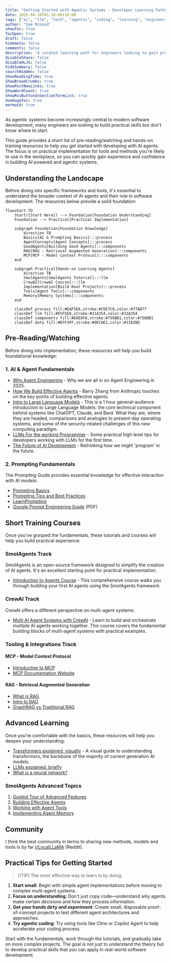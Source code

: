 ```yaml
---
title: "Getting Started with Agentic Systems - Developer Learning Paths"
date: 2025-04-16T01:10:00+10:00
tags: ["ai", "llm", "tech", "agentic", "coding", "learning", "engineering", "tutorials"]
author: "Sam McLeod"
showToc: true
TocOpen: true
draft: false
hidemeta: false
comments: false
description: "A curated learning path for engineers looking to gain practical experience with AI and agentic systems."
disableShare: false
disableHLJS: false
hideSummary: false
searchHidden: false
ShowReadingTime: true
ShowBreadCrumbs: true
ShowPostNavLinks: true
ShowWordCount: true
ShowRssButtonInSectionTermList: true
UseHugoToc: true
mermaid: true
---
```


As agentic systems become increasingly central to modern software development, many engineers are looking to build practical skills but don't know where to start.

This guide provides a short list of pre-reading/watching and hands-on training resources to help you get started with developing with AI agents. The focus is on practical implementation for tools and methods you're likely to use in the workplace, so you can quickly gain experience and confidence in building AI powered and agentic systems.

## Understanding the Landscape

Before diving into specific frameworks and tools, it's essential to understand the broader context of AI agents and their role in software development. The resources below provide a solid foundation:

```mermaid
flowchart TD
    Start([Start Here]) --> Foundation[Foundation Understanding]
    Foundation --> Practical[Practical Implementation]

    subgraph Foundation[Foundation Knowledge]
        direction TB
        Basics[AI & Prompting Basics]:::process
        AgentConcepts[Agent Concepts]:::process
        GoodAgents[Building Good Agents]:::components
        RAG[RAG - Retrieval Augmented Generation]:::components
        MCP[MCP - Model Context Protocol]:::components
    end

    subgraph Practical[Hands-on Learning Agents]
        direction TB
        SmolAgents[SmolAgents Tutorial]:::llm
        CrewAI[CrewAI Course]:::llm
        Implementation[Build Real Projects]:::process
        Tools[Agent Tools]:::components
        Memory[Memory Systems]:::components
    end

    classDef process fill:#EAF5EA,stroke:#C6E7C6,color:#77AD77
    classDef llm fill:#E5F5E0,stroke:#31A354,color:#31A354
    classDef components fill:#E6E6FA,stroke:#756BB1,color:#756BB1
    classDef data fill:#EFF3FF,stroke:#9ECAE1,color:#3182BD
```

## Pre-Reading/Watching

Before diving into implementation, these resources will help you build foundational knowledge:

### 1. AI & Agent Fundamentals

- [Why Agent Engineering](https://youtu.be/5N33E9tC400) - Why we are all in on Agent Engineering in 2025.
- [How We Build Effective Agents](https://youtu.be/D7_ipDqhtwk) - Barry Zhang from Anthropic touches on the key points of building effective agents.
- [Intro to Large Language Models](https://youtu.be/zjkBMFhNj_g) - This is a 1 hour general-audience introduction to Large Language Models: the core technical component behind systems like ChatGPT, Claude, and Bard. What they are, where they are headed, comparisons and analogies to present-day operating systems, and some of the security-related challenges of this new computing paradigm.
- [LLMs For the working Programmer](https://youtu.be/zwItokY087U) - Some practical high level tips for developers working with LLMs for the first time.
- [The Future of AI Development](https://youtu.be/JhCl-GeT4jw) - Rethinking how we might 'program' in the future.

### 2. Prompting Fundamentals

The Prompting Guide provides essential knowledge for effective interaction with AI models:

- [Prompting Basics](https://www.promptingguide.ai/introduction/basics)
- [Prompting Tips and Best Practices](https://www.promptingguide.ai/introduction/tips)
- [LearnPrompting](https://learnprompting.org/docs/introduction)
- [Google Prompt Engineering Guide](https://www.gptaiflow.tech/assets/files/2025-01-18-pdf-1-TechAI-Goolge-whitepaper_Prompt%20Engineering_v4-af36dcc7a49bb7269a58b1c9b89a8ae1.pdf) (PDF)

## Short Training Courses

Once you've grasped the fundamentals, these tutorials and courses will help you build practical experience:

### SmolAgents Track

SmolAgents is an open-source framework designed to simplify the creation of AI agents. It's an excellent starting point for practical implementation:

- [Introduction to Agents Course](https://huggingface.co/learn/agents-course/en/unit0/introduction) - This comprehensive course walks you through building your first AI agents using the SmolAgents framework.

### CrewAI Track

CrewAI offers a different perspective on multi-agent systems:

- [Multi AI Agent Systems with CrewAI](https://www.deeplearning.ai/short-courses/multi-ai-agent-systems-with-crewai/) - Learn to build and orchestrate multiple AI agents working together. This course covers the fundamental building blocks of multi-agent systems with practical examples.

### Tooling & Integrations Track

#### MCP - Model Context Protocol

- [Introduction to MCP](https://www.youtube.com/watch?v=kQmXtrmQ5Zg)
- [MCP Documentation Website](https://modelcontextprotocol.io/introduction)

#### RAG - Retrieval Augmented Generation

- [What is RAG](https://youtu.be/T-D1OfcDW1M)
- [Intro to RAG](https://youtu.be/Y08Nn23o_mY)
- [GraphRAG vs Traditional RAG](https://youtu.be/Aw7iQjKAX2k)

## Advanced Learning

Once you're comfortable with the basics, these resources will help you deepen your understanding:

- [Transformers explained, visually](https://poloclub.github.io/transformer-explainer/) - A visual guide to understanding transformers, the backbone of the majority of current generation AI models.
- [LLMs explained, briefly](https://youtu.be/LPZh9BOjkQs)
- [What is a neural network?](https://www.youtube.com/watch?v=aircAruvnKk)

### SmolAgents Advanced Topics

1. [Guided Tour of Advanced Features](https://huggingface.co/docs/smolagents/guided_tour)
2. [Building Effective Agents](https://huggingface.co/docs/smolagents/tutorials/building_good_agents)
3. [Working with Agent Tools](https://huggingface.co/docs/smolagents/tutorials/tools)
4. [Implementing Agent Memory](https://huggingface.co/docs/smolagents/tutorials/memory)

## Community

I think the best community in terms to sharing new methods, models and tools is by far [r/LocalLLaMA](https://www.reddit.com/r/LocalLLaMA/) (Reddit).

## Practical Tips for Getting Started

> [!TIP] The most effective way to learn is by doing.

1. **Start small**: Begin with simple agent implementations before moving to complex multi-agent systems.
2. **Focus on understanding**: Don't just copy code—understand why agents make certain decisions and how they process information.
3. **Get your hands dirty and experiment**: Create small, disposable proof-of-concept projects to test different agent architectures and approaches.
4. **Try agentic coding**: Try using tools like Cline or Copilot Agent to help accelerate your coding process.

Start with the fundamentals, work through the tutorials, and gradually take on more complex projects. The goal is not just to understand the theory but to develop practical skills that you can apply in real-world software development.
